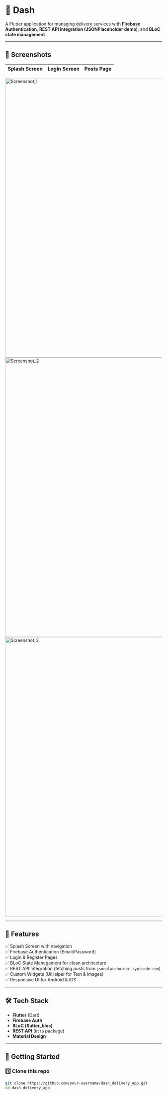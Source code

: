 # 🚀 Dash 

A Flutter application for managing delivery services with **Firebase Authentication**, **REST API integration (JSONPlaceholder demo)**, and **BLoC state management**.

---

## 📸 Screenshots

| Splash Screen | Login Screen | Posts Page |
|---------------|--------------|------------|
<img width="900" alt="Screenshot_1" src="https://github.com/user-attachments/assets/1b997fcc-9e34-4070-901b-bc1f06b004c3" />

<img width="900" alt="Screenshot_2" src="https://github.com/user-attachments/assets/c6f173f6-ccbb-4546-aa44-7c87ce1eab9c" />

<img width="900" alt="Screenshot_3" src="https://github.com/user-attachments/assets/3c1b8eb6-005e-4b41-b0d9-7ac47758ada6" />

---
## 📱 Features

✅ Splash Screen with navigation  
✅ Firebase Authentication (Email/Password)  
✅ Login & Register Pages  
✅ BLoC State Management for clean architecture  
✅ REST API Integration (fetching posts from `jsonplaceholder.typicode.com`)  
✅ Custom Widgets (UiHelper for Text & Images)  
✅ Responsive UI for Android & iOS  

---

## 🛠️ Tech Stack

- **Flutter** (Dart)  
- **Firebase Auth**  
- **BLoC (flutter_bloc)**  
- **REST API** (`http` package)  
- **Material Design**  

---

## 🚀 Getting Started

### 1️⃣ Clone this repo
```bash
git clone https://github.com/your-username/dash_delivery_app.git
cd dash_delivery_app


